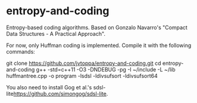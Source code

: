# entropy-and-coding
Entropy-based coding algorithms. Based on Gonzalo Navarro's "Compact Data Structures - A Practical Approach".

For now, only Huffman coding is implemented. Compile it with the following commands:

git clone https://github.com/jvtoppa/entropy-and-coding.git
cd entropy-and-coding
g++ -std=c++11 -O3 -DNDEBUG -pg -I ~/include -L ~/lib huffmantree.cpp -o program -lsdsl -ldivsufsort -ldivsufsort64

You also need to install Gog et al.'s sdsl-lite<https://github.com/simongog/sdsl-lite>. 



